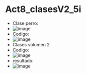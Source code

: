 # Act8_clasesV2_5i
- Clase perro:
- ![image](https://github.com/user-attachments/assets/17f26fe2-4eec-40b7-bf45-6b74d04c7862)
- Codigo:
- ![image](https://github.com/user-attachments/assets/55d88882-fab8-44aa-8614-c3280d299634)
- Clases volumen 2
- Codigo:
- ![image](https://github.com/user-attachments/assets/d1ddac5b-4160-4930-92bd-d930b8141075)
- resultado:
- ![image](https://github.com/user-attachments/assets/61d7d4f6-548f-4136-80d5-d66b8748e065)
